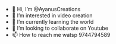 - 👋 Hi, I’m @AyanusCreations
- 👀 I’m interested in video creation
- 🌱 I’m currently learning the world
- 💞️ I’m looking to collaborate on Youtube 
- 📫 How to reach me watsp 9744794589

<!---
AyanusCreations/AyanusCreations is a ✨ special ✨ repository because its `README.md` (this file) appears on your GitHub profile.
You can click the Preview link to take a look at your changes.
--->
